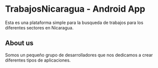 # TrabajosNicaragua - Android App
Esta es una plataforma simple para la busqueda de trabajos para los diferentes sectores en Nicaragua.

## About us
Somos un pequeño grupo de desarrolladores que nos dedicamos a crear diferentes tipos de aplicaciones.
